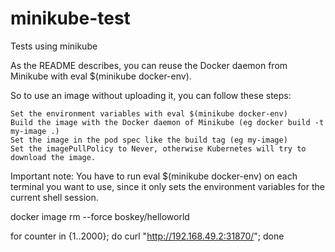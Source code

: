 # minikube-test
Tests using minikube

As the README describes, you can reuse the Docker daemon from Minikube with eval $(minikube docker-env).

So to use an image without uploading it, you can follow these steps:

    Set the environment variables with eval $(minikube docker-env)
    Build the image with the Docker daemon of Minikube (eg docker build -t my-image .)
    Set the image in the pod spec like the build tag (eg my-image)
    Set the imagePullPolicy to Never, otherwise Kubernetes will try to download the image.

Important note: You have to run eval $(minikube docker-env) on each terminal you want to use, since it only sets the environment variables for the current shell session.

docker image rm --force boskey/helloworld

for counter in {1..2000}; do curl "http://192.168.49.2:31870/"; done
